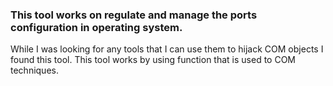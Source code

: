 ### This tool works on regulate and manage the ports configuration in operating system.
While I was looking for any tools that I can use them to hijack COM objects I found this tool. This tool works by using function that is used to COM techniques.
